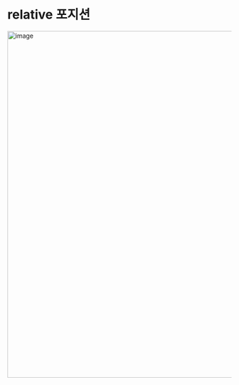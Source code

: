# relative 포지션
<img width="778" alt="image" src="https://user-images.githubusercontent.com/88610333/181200399-40427f4c-b6ea-4fe3-96b3-4ea2ffdfa2d3.png">
